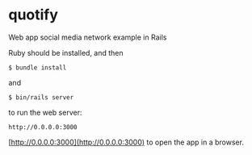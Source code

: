 # quotify
Web app social media network example in Rails

Ruby should be installed, and then 
```
$ bundle install
``` 

and

```
$ bin/rails server
```

to run the web server:

```
http://0.0.0.0:3000
```

[http://0.0.0.0:3000](http://0.0.0.0:3000) to open the app in a browser.
